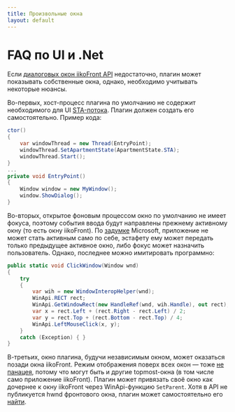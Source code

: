 ```yaml
---
title: Произвольные окна
layout: default
---
```

# FAQ по UI и .Net 
Если [диалоговых окон iikoFront API](ViewManager.html "ViewManager") недостаточно, плагин может показывать собственные окна, однако, необходимо учитывать некоторые нюансы.

Во-первых, хост-процесс плагина по умолчанию не содержит необходимого для UI [STA-потока](https://msdn.microsoft.com/library/ms809971.aspx "Understanding and Using COM Threading Models"). Плагин должен создать его самостоятельно. Пример кода:

```cs
ctor()
{
    var windowThread = new Thread(EntryPoint);
    windowThread.SetApartmentState(ApartmentState.STA);
    windowThread.Start();
}
...
private void EntryPoint()
{
    Window window = new MyWindow();
    window.ShowDialog();
}
```

Во-вторых, открытое фоновым процессом окно по умолчанию не имеет фокуса, поэтому события ввода будут направлены прежнему активному окну (то есть окну iikoFront). По [задумке](https://blogs.msdn.microsoft.com/oldnewthing/20090220-00/?p=19083 "Foreground activation permission is like love: You can’t steal it, it has to be given to you") Microsoft, приложение не может стать активным само по себе, эстафету ему может передать только предыдущее активное окно, либо фокус может назначить пользователь. Однако, последнее можно имитировать программно:
```cs
public static void ClickWindow(Window wnd)
{
    try
    {
        var wih = new WindowInteropHelper(wnd);
        WinApi.RECT rect;
        WinApi.GetWindowRect(new HandleRef(wnd, wih.Handle), out rect);
        var x = rect.Left + (rect.Right - rect.Left) / 2;
        var y = rect.Top + (rect.Bottom - rect.Top) / 4;
        WinApi.LeftMouseClick(x, y);
    }
    catch (Exception) { }
}
```

В-третьих, окно плагина, будучи независимым окном, может оказаться позади окна iikoFront. Режим отображения поверх всех окон — тоже [не панацея](https://social.msdn.microsoft.com/Forums/en-US/fb4a7d5f-c98b-461f-a527-7d5dd4cd03e6/multiple-topmost-windows?forum=wpf "Multiple Topmost Windows"), потому что могут быть и другие topmost-окна (в том числе само приложение iikoFront). Плагин может привязать своё окно как дочернее к окну iikoFront через WinApi-функцию `SetParent`. Хотя в API не публикуется hwnd фронтового окна, плагин может самостоятельно его [найти](https://stackoverflow.com/questions/10676649/attach-window-to-window-of-another-process).




